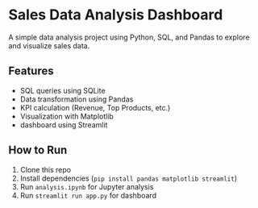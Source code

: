 # Sales Data Analysis Dashboard

A simple data analysis project using Python, SQL, and Pandas to explore and visualize sales data.

## Features
- SQL queries using SQLite
- Data transformation using Pandas
- KPI calculation (Revenue, Top Products, etc.)
- Visualization with Matplotlib
- dashboard using Streamlit

## How to Run
1. Clone this repo
2. Install dependencies (`pip install pandas matplotlib streamlit`)
3. Run `analysis.ipynb` for Jupyter analysis
4. Run `streamlit run app.py` for dashboard
